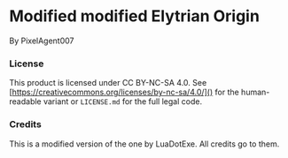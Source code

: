 # Modified modified Elytrian Origin
By PixelAgent007

### License
This product is licensed under CC BY-NC-SA 4.0. See [https://creativecommons.org/licenses/by-nc-sa/4.0/]() for the human-readable variant or `LICENSE.md` for the full legal code.

### Credits
This is a modified version of the one by LuaDotExe. All credits go to them.

